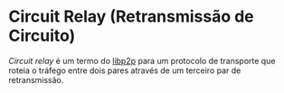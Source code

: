 # Circuit Relay (Retransmissão de Circuito)

_Circuit relay_ é um termo do [libp2p](libp2p.md) para um protocolo de transporte que roteia o tráfego entre dois pares através de um terceiro par de retransmissão.
